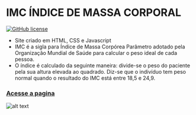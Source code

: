 # IMC  ÍNDICE DE MASSA CORPORAL
[![GitHub license](https://img.shields.io/github/license/lucasdias87/Site-IMC-?style=for-the-badge)](https://github.com/lucasdias87/Site-IMC-/blob/main/LICENSE)

- Site criado em HTML, CSS e Javascript
- IMC é a sigla para Índice de Massa Corpórea
Parâmetro adotado pela Organização Mundial de Saúde para calcular o peso ideal de cada pessoa.
- O índice é calculado da seguinte maneira: divide-se o peso do paciente pela sua altura elevada ao quadrado.
Diz-se que o indivíduo tem peso normal quando o resultado do IMC está entre 18,5 e 24,9.
### [Acesse a pagina](https://imc-indice.netlify.app)

![alt text](https://github.com/lucasdias87/Site-IMC-/blob/main/img/simplescreenrecorder-2022-04-03_16.25.14.gif)
